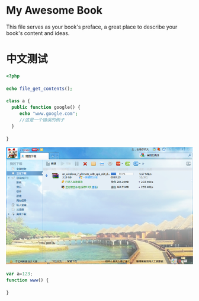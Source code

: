 # My Awesome Book

This file serves as your book's preface, a great place to describe your book's content and ideas.
# 中文测试

```php
<?php

echo file_get_contents();

class a {
  public function google() {
     echo "www.google.com";
     //这是一个错误的例子
  }

}
```

![](捕获.PNG)

``` javascript
var a=123;
function www() {
 
}
```

